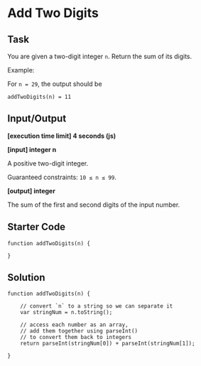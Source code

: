 # Add Two Digits

## Task
You are given a two-digit integer `n`. Return the sum of its digits.

Example:

For `n = 29`, the output should be

`addTwoDigits(n) = 11`

## Input/Output

**[execution time limit] 4 seconds (js)**

**[input] integer n**

A positive two-digit integer.

Guaranteed constraints:
`10 ≤ n ≤ 99`.

**[output] integer**

The sum of the first and second digits of the input number.

## Starter Code
```
function addTwoDigits(n) {

}
```

## Solution
```
function addTwoDigits(n) {

    // convert `n` to a string so we can separate it
    var stringNum = n.toString();

    // access each number as an array, 
    // add them together using parseInt() 
    // to convert them back to integers
    return parseInt(stringNum[0]) + parseInt(stringNum[1]);
    
}
```